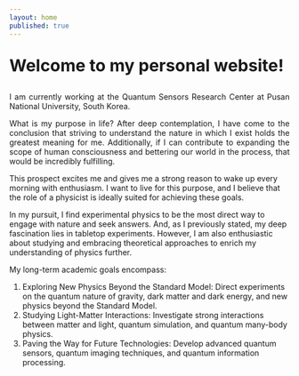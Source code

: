 ```yaml
---
layout: home
published: true
---
```


<p style="font-size: 30px;"><b>Welcome to my personal website!</b></p>
<p align="justify">I am currently working at the Quantum Sensors Research Center at Pusan National University, South Korea.</p>

<p align="justify">What is my purpose in life? After deep contemplation, I have come to the conclusion that striving to understand the nature in which I exist holds the greatest meaning for me. Additionally, if I can contribute to expanding the scope of human consciousness and bettering our world in the process, that would be incredibly fulfilling.</p>

This prospect excites me and gives me a strong reason to wake up every morning with enthusiasm. I want to live for this purpose, and I believe that the role of a physicist is ideally suited for achieving these goals.

In my pursuit, I find experimental physics to be the most direct way to engage with nature and seek answers. And, as I previously stated, my deep fascination lies in tabletop experiments. However, I am also enthusiastic about studying and embracing theoretical approaches to enrich my understanding of physics further.

My long-term academic goals encompass:
1.	Exploring New Physics Beyond the Standard Model: Direct experiments on the quantum nature of gravity, dark matter and dark energy, and new physics beyond the Standard Model.
2.	Studying Light-Matter Interactions: Investigate strong interactions between matter and light, quantum simulation, and quantum many-body physics.
3.	Paving the Way for Future Technologies: Develop advanced quantum sensors, quantum imaging techniques, and quantum information processing.
